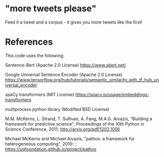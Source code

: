 # "more tweets please"
 Feed it a tweet and a corpus - it gives you more tweets like the first!
 
# References
This code uses the following:

Sentence-Bert (Apache 2.0 License)
https://www.sbert.net/

Google Universal Sentence Encoder (Apache 2.0 License)
https://www.tensorflow.org/hub/tutorials/semantic_similarity_with_tf_hub_universal_encoder

spaCy transformers (MIT License)
https://spacy.io/usage/embeddings-transformers

multiprocess python library (Modified BSD License)

M.M. McKerns, L. Strand, T. Sullivan, A. Fang, M.A.G. Aivazis,
"Building a framework for predictive science", Proceedings of
the 10th Python in Science Conference, 2011;
http://arxiv.org/pdf/1202.1056

Michael McKerns and Michael Aivazis,
"pathos: a framework for heterogeneous computing", 2010- ;
https://uqfoundation.github.io/project/pathos

